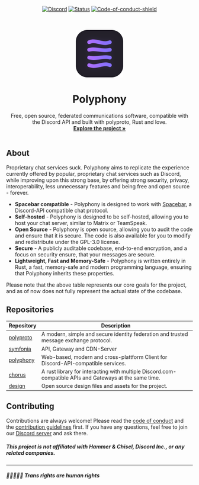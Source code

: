 <div align="center">

[![Discord]][Discord-invite]
[![Status]][Status]
[![Code-of-conduct-shield]][Code-of-conduct]


</br>
<a name="readme-top"></a>

<!-- PROJECT LOGO -->
<br />
<div align="center">
  <a href="https://github.com/polyphony-chat/polyphony">
    <img src="https://github.com/polyphony-chat/branding/blob/main/logos/polyphony-2-4-8bit.png" alt="The Polyphony logo. a dark, square background with rounded edges. on this background, there are four vertically stacked, purple lines. The lines each resemble a sine curve, although they are all shaped a little differently." width="128" height="128">
  </a>

<h1 align="center">Polyphony</h3>

  <p align="center">
    Free, open source, federated communications software, compatible with the Discord API and built with
    polyproto, Rust and love.
    <br />
    <a href="https://github.com/orgs/polyphony-chat/repositories"><strong>Explore the project »</strong></a>
    <br />
    <br />
  </p>
</div>
</div>

<!-- ABOUT THE PROJECT -->

## About

Proprietary chat services suck. Polyphony aims to replicate the experience currently offered by 
popular, proprietary chat services such as Discord, while improving upon this strong base, by
offering strong security, privacy, interoperability, less unnecessary features and being free and open source - forever.

- **Spacebar compatible** - Polyphony is designed to work with [Spacebar](https://github.com/spacebarchat), a Discord-API compatible chat protocol.
- **Self-hosted** - Polyphony is designed to be self-hosted, allowing you to host your chat server, similar to Matrix or TeamSpeak.
- **Open Source** - Polyphony is open source, allowing you to audit the code and ensure that it is secure. The code is also available for you to modify and redistribute under the GPL-3.0 license.
- **Secure** - A publicly auditable codebase, end-to-end encryption, and a focus on security ensure, that your messages are secure.
- **Lightweight, Fast and Memory-Safe** - Polyphony is written entirely in Rust, a fast, memory-safe and modern programming language, ensuring that Polyphony inherits these properties.

Please note that the above table represents our core goals for the project, and as of now does not fully 
represent the actual state of the codebase.

## Repositories

| Repository                                               | Description                                                                                             |
| -------------------------------------------------------- | ------------------------------------------------------------------------------------------------------- |
| [polyproto](https://github.com/polyphony-chat/polyproto) | A modern, simple and secure identity federation and trusted message exchange protocol.                  |
| [symfonia](https://github.com/polyphony-chat/symfonia)   | API, Gateway and CDN-Server                                                                             |
| [polyphony](https://github.com/polyphony-chat/polyphony) | Web-based, modern and cross-plattform Client for Discord-API-compatible services.                       |
| [chorus](https://github.com/polyphony-chat/chorus)       | A rust library for interacting with multiple Discord.com-compatible APIs and Gateways at the same time. |
| [design](https://github.com/polyphony-chat/design)       | Open source design files and assets for the project.                                                    |

## Contributing

Contributions are always welcome! Please read the [code of conduct](https://github.com/polyphony-chat/.github/blob/main/CODE_OF_CONDUCT.md) and the [contribution guidelines](https://github.com/polyphony-chat/.github/blob/main/CONTRIBUTION_GUIDELINES.md) first. If you have any questions, feel free to join our [Discord server][Discord-invite] and ask there.

##### This project is not affiliated with Hammer & Chisel, Discord Inc., or any related companies.

[Discord]: https://img.shields.io/badge/Discord_Server-390075
[Discord-invite]: https://discord.com/invite/m3FpcapGDD
[Status]: https://img.shields.io/badge/Status-Early_Development-8100ad
[Code-of-conduct-shield]: https://img.shields.io/badge/Code_of_Conduct-eb00ff
[Code-of-conduct]: https://github.com/polyphony-chat/.github/blob/main/CODE_OF_CONDUCT.md

---

##### 🏳️‍⚧️🏳️‍🌈✊ Trans rights are human rights
